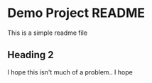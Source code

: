 # Demo Project README

This is a simple readme file

## Heading 2

I hope this isn't much of a problem.. I hope